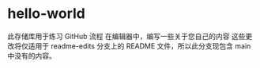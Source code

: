 # hello-world
此存储库用于练习 GitHub 流程
在编辑器中，编写一些关于您自己的内容
这些更改将仅适用于 readme-edits 分支上的 README 文件，所以此分支现包含 main 中没有的内容。
